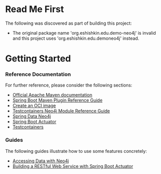 # Read Me First
The following was discovered as part of building this project:

* The original package name 'org.eshishkin.edu.demo-neo4j' is invalid and this project uses 'org.eshishkin.edu.demoneo4j' instead.

# Getting Started

### Reference Documentation
For further reference, please consider the following sections:

* [Official Apache Maven documentation](https://maven.apache.org/guides/index.html)
* [Spring Boot Maven Plugin Reference Guide](https://docs.spring.io/spring-boot/docs/2.6.1/maven-plugin/reference/html/)
* [Create an OCI image](https://docs.spring.io/spring-boot/docs/2.6.1/maven-plugin/reference/html/#build-image)
* [Testcontainers Neo4j Module Reference Guide](https://www.testcontainers.org/modules/databases/neo4j/)
* [Spring Data Neo4j](https://docs.spring.io/spring-boot/docs/2.6.1/reference/htmlsingle/#boot-features-neo4j)
* [Spring Boot Actuator](https://docs.spring.io/spring-boot/docs/2.6.1/reference/htmlsingle/#production-ready)
* [Testcontainers](https://www.testcontainers.org/)

### Guides
The following guides illustrate how to use some features concretely:

* [Accessing Data with Neo4j](https://spring.io/guides/gs/accessing-data-neo4j/)
* [Building a RESTful Web Service with Spring Boot Actuator](https://spring.io/guides/gs/actuator-service/)

